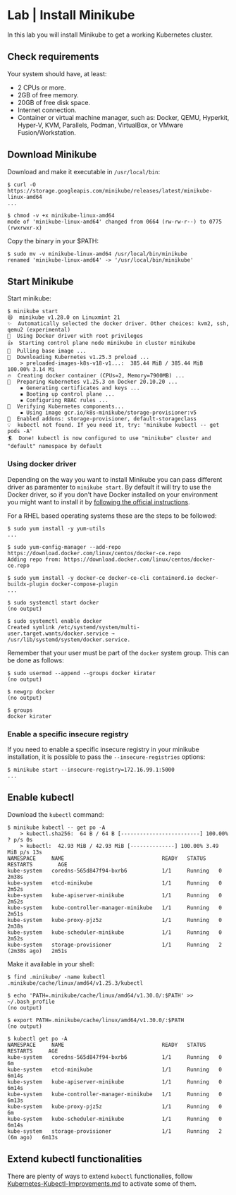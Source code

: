 # Lab | Install Minikube

In this lab you will install Minikube to get a working Kubernetes cluster.

## Check requirements

Your system should have, at least:

- 2 CPUs or more.
- 2GB of free memory.
- 20GB of free disk space.
- Internet connection.
- Container or virtual machine manager, such as: Docker, QEMU, Hyperkit,
  Hyper-V, KVM, Parallels, Podman, VirtualBox, or VMware Fusion/Workstation.

## Download Minikube

Download and make it executable in `/usr/local/bin`:

```console
$ curl -O https://storage.googleapis.com/minikube/releases/latest/minikube-linux-amd64
...

$ chmod -v +x minikube-linux-amd64
mode of 'minikube-linux-amd64' changed from 0664 (rw-rw-r--) to 0775 (rwxrwxr-x)
```

Copy the binary in your $PATH:

```console
$ sudo mv -v minikube-linux-amd64 /usr/local/bin/minikube
renamed 'minikube-linux-amd64' -> '/usr/local/bin/minikube'
```

## Start Minikube

Start minikube:

```console
$ minikube start
😄  minikube v1.28.0 on Linuxmint 21
✨  Automatically selected the docker driver. Other choices: kvm2, ssh, qemu2 (experimental)
📌  Using Docker driver with root privileges
👍  Starting control plane node minikube in cluster minikube
🚜  Pulling base image ...
💾  Downloading Kubernetes v1.25.3 preload ...
    > preloaded-images-k8s-v18-v1...:  385.44 MiB / 385.44 MiB  100.00% 3.14 Mi
🔥  Creating docker container (CPUs=2, Memory=7900MB) ...
🐳  Preparing Kubernetes v1.25.3 on Docker 20.10.20 ...
    ▪ Generating certificates and keys ...
    ▪ Booting up control plane ...
    ▪ Configuring RBAC rules ...
🔎  Verifying Kubernetes components...
    ▪ Using image gcr.io/k8s-minikube/storage-provisioner:v5
🌟  Enabled addons: storage-provisioner, default-storageclass
💡  kubectl not found. If you need it, try: 'minikube kubectl -- get pods -A'
🏄  Done! kubectl is now configured to use "minikube" cluster and "default" namespace by default

```

### Using docker driver

Depending on the way you want to install Minikube you can pass different driver
as paramenter to `minikube start`. By default it will try to use the Docker
driver, so if you don't have Docker installed on your environment you might want
to install it by [following the official instructions](https://docs.docker.com/engine/install/).

For a RHEL based operating systems these are the steps to be followed:

```console
$ sudo yum install -y yum-utils
...

$ sudo yum-config-manager --add-repo https://download.docker.com/linux/centos/docker-ce.repo
Adding repo from: https://download.docker.com/linux/centos/docker-ce.repo

$ sudo yum install -y docker-ce docker-ce-cli containerd.io docker-buildx-plugin docker-compose-plugin
...

$ sudo systemctl start docker
(no output)

$ sudo systemctl enable docker
Created symlink /etc/systemd/system/multi-user.target.wants/docker.service → /usr/lib/systemd/system/docker.service.
```

Remember that your user must be part of the `docker` system group.
This can be done as follows:

```console
$ sudo usermod --append --groups docker kirater
(no output)

$ newgrp docker
(no output)

$ groups
docker kirater
```

### Enable a specific insecure registry

If you need to enable a specific insecure registry in your minikube
installation, it is possible to pass the `--insecure-registries` options:

```console
$ minikube start --insecure-registry=172.16.99.1:5000
...
```

## Enable kubectl

Download the `kubectl` command:

```console
$ minikube kubectl -- get po -A
    > kubectl.sha256:  64 B / 64 B [-------------------------] 100.00% ? p/s 0s
    > kubectl:  42.93 MiB / 42.93 MiB [--------------] 100.00% 3.49 MiB p/s 13s
NAMESPACE     NAME                               READY   STATUS    RESTARTS        AGE
kube-system   coredns-565d847f94-bxrb6           1/1     Running   0               2m38s
kube-system   etcd-minikube                      1/1     Running   0               2m52s
kube-system   kube-apiserver-minikube            1/1     Running   0               2m52s
kube-system   kube-controller-manager-minikube   1/1     Running   0               2m51s
kube-system   kube-proxy-pjz5z                   1/1     Running   0               2m38s
kube-system   kube-scheduler-minikube            1/1     Running   0               2m52s
kube-system   storage-provisioner                1/1     Running   2 (2m38s ago)   2m51s
```

Make it available in your shell:

```console
$ find .minikube/ -name kubectl
.minikube/cache/linux/amd64/v1.25.3/kubectl

$ echo 'PATH=.minikube/cache/linux/amd64/v1.30.0/:$PATH' >> ~/.bash_profile
(no output)

$ export PATH=.minikube/cache/linux/amd64/v1.30.0/:$PATH
(no output)

$ kubectl get po -A
NAMESPACE     NAME                               READY   STATUS    RESTARTS     AGE
kube-system   coredns-565d847f94-bxrb6           1/1     Running   0            6m
kube-system   etcd-minikube                      1/1     Running   0            6m14s
kube-system   kube-apiserver-minikube            1/1     Running   0            6m14s
kube-system   kube-controller-manager-minikube   1/1     Running   0            6m13s
kube-system   kube-proxy-pjz5z                   1/1     Running   0            6m
kube-system   kube-scheduler-minikube            1/1     Running   0            6m14s
kube-system   storage-provisioner                1/1     Running   2 (6m ago)   6m13s
```

## Extend kubectl functionalities

There are plenty of ways to extend `kubectl` functionalies, follow [Kubernetes-Kubectl-Improvements.md](Kubernetes-Kubectl-Improvements.md)
to activate some of them.
